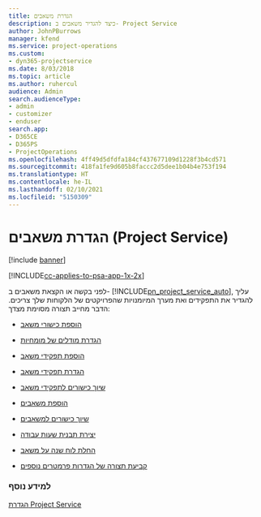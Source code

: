 ```yaml
---
title: הגדרת משאבים
description: כיצד להגדיר משאבים ב- Project Service
author: JohnPBurrows
manager: kfend
ms.service: project-operations
ms.custom:
- dyn365-projectservice
ms.date: 8/03/2018
ms.topic: article
ms.author: ruhercul
audience: Admin
search.audienceType:
- admin
- customizer
- enduser
search.app:
- D365CE
- D365PS
- ProjectOperations
ms.openlocfilehash: 4ff49d5dfdfa184cf437677109d1228f3b4cd571
ms.sourcegitcommit: 418fa1fe9d605b8faccc2d5dee1b04b4e753f194
ms.translationtype: HT
ms.contentlocale: he-IL
ms.lasthandoff: 02/10/2021
ms.locfileid: "5150309"
---
```

# <a name="set-up-resources-project-service"></a>הגדרת משאבים (Project Service)

[!include [banner](../includes/psa-now-project-operations.md)]

[!INCLUDE[cc-applies-to-psa-app-1x-2x](../includes/cc-applies-to-psa-app-1x-2x.md)]

לפני בקשה או הקצאת משאבים ב- [!INCLUDE[pn_project_service_auto](../includes/pn-project-service-auto.md)], עליך להגדיר את התפקידים ואת מערך המיומנויות שהפרויקטים של הלקוחות שלך צריכים. הדבר מחייב תצורה מסוימת מצדך:  
  
-   [הוספת כישורי משאב](../psa/add-resource-skills.md)  
  
-   [‏‫‏‫הגדרת מודלים של מומחיות](../psa/set-up-proficiency-models.md)  
  
-   [הוספת תפקידי משאב](../psa/add-resource-roles.md)  
  
-   [הגדרת תפקידי משאב](../psa/configure-resource-roles.md)  
  
-   [שיוך כישורים לתפקידי משאב](../psa/associate-skills-with-resource-roles.md)  
  
-   [הוספת משאבים](../psa/add-resources.md)  
  
-   [שיוך כישורים למשאבים](../psa/associate-skills-with-resources.md)  
  
-   [יצירת תבנית שעות עבודה](../psa/create-work-hours-template.md)  
  
-   [החלת לוח שנה על משאב](../psa/apply-calendar-resource.md)  
  
-   [קביעת תצורה של הגדרות פרמטרים נוספים](../psa/configure-additional-parameters-settings.md)  
  
### <a name="see-also"></a>למידע נוסף  
 [הגדרת Project Service](../psa/configure.md)
